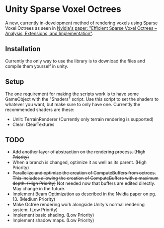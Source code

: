 # Unity Sparse Voxel Octrees

A new, currently in-development method of rendering voxels using Sparse Voxel Octrees as seen in [Nvidia's paper: "Efficient Sparse Voxel Octrees – Analysis, Extensions, and Implementation"](https://www.nvidia.com/docs/IO/88972/nvr-2010-001.pdf).

## Installation

Currently the only way to use the library is to download the files and compile them yourself in unity.

## Setup

The one requirement for making the scripts work is to have some GameObject with the "Shaders" script. Use this script to set the shaders to whatever you want, but make sure to only have one. Currently the recommended shaders are these:

- Unlit: TerrainRenderer (Currently only terrain rendering is supported)
- Clear: ClearTextures

## TODO

- ~~Add another layer of abstraction on the rendering process. (High Priority)~~
- When a branch is changed, optimize it as well as its parent. (High Priority)
- ~~Parallelize and optimize the creation of ComputeBuffers from octrees. This includes allowing the creation of ComputeBuffers with a maximum depth. (High Priority)~~ Not needed now that buffers are edited directly. May change in the future.
- Implement Beam Optimization as described in the Nvidia paper on pg. 13. (Medium Priority)
- Make Octree rendering work alongside Unity's normal rendering system. (Low Priority)
- Implement basic shading. (Low Priority)
- Implement shadow maps. (Low Priority)
